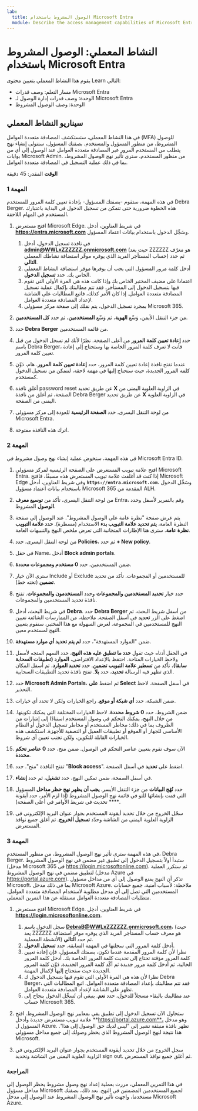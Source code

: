 ```yaml
---
lab:
  title: الوصول المشروط باستخدام Microsoft Entra
  module: Describe the access management capabilities of Microsoft Entra
---
```


# النشاط المعملي: الوصول المشروط باستخدام Microsoft Entra

يقوم هذا النشاط المعملي بتعيين محتوى Learn التالي:

- مسار التعلم: وصف قدرات Microsoft Entra
- الوحدة: وصف قدرات إدارة الوصول لـ Microsoft Entra
- الوحدة: وصف الوصول المشروط

## سيناريو النشاط المعملي

في هذا النشاط المعملي، ستستكشف المصادقة متعددة العوامل (MFA) للوصول المشروط، من منظور المسؤول والمستخدم.  بصفتك المسؤول، ستتولى إنشاء نهج يتطلب من المستخدم المرور عبر المصادقة متعددة العوامل عند الوصول إلى أي من بوابات Microsoft Admin.  من منظور المستخدم، سترى تأثير نهج الوصول المشروط، بما في ذلك عملية التسجيل في المصادقة متعددة العوامل.

**الوقت** المقدر: 45 دقيقة

### المهمة 1

في هذه المهمة، ستقوم -بصفتك المسؤول- بإعادة تعيين كلمة المرور للمستخدم Debra Berger.  هذه الخطوة ضرورية حتى تتمكن من تسجيل الدخول في البداية باعتبارك المستخدم في المهام اللاحقة.

1. افتح مستعرض Microsoft Edge.  في شريط العناوين، أدخل **https://entra.microsoft.com** وسَجِّل الدخول باستخدام بيانات اعتماد المسؤول.
    1. في نافذة تسجيل الدخول، أدخل **admin@WWLxZZZZZZ.onmicrosoft.com** (حيث يعد ZZZZZZ هو معرّف حساب المستأجر الفريد الذي يوفره موفّر استضافة نشاطك المعملي) ثم حدد **التالي**.
    1. أدخل كلمة مرور المسؤول التي يجب أن يوفرها موفر استضافة النشاط المعملي الخاص بك. حدد **تسجيل الدخول**.
    1. اعتمادا على مضيف المختبر الخاص بك وإذا كانت هذه هي المرة الأولى التي تقوم فيها بتسجيل الدخول إلى المستأجر، فقد تتم مطالبتك بإكمال عملية تسجيل المصادقة متعددة العوامل. إذا كان الأمر كذلك، فاتبع المطالبات على الشاشة لإعداد المصادقة متعددة العوامل.
    1. بمجرد تسجيل الدخول، يتم نقلك إلى صفحة مركز مسؤولي Microsoft 365.

1. من جزء التنقل الأيمن، وَسِّع **الهوية**، ثم وَسِّع **المستخدمين**، ثم حدد **كل المستخدمين**.

1. حدد **Debra Berger** من قائمة المستخدمين.

1. حدد **إعادة تعيين كلمة المرور** من أعلى الصفحة. نظرًا لأنك لم تسجل الدخول من قبل باسم Debra Berger، فأنت لا تعرف كلمة المرور الخاصة بها وستحتاج إلى إعادة تعيين كلمة المرور.

1. عندما تفتح نافذة إعادة تعيين كلمة المرور، حدد **إعادة تعيين كلمة المرور**.  هام، دَوِّن كلمة المرور الجديدة، حيث ستحتاج إليها في مهمة لاحقة، لتتمكن من تسجيل الدخول كمستخدم.

1. أغلق نافذة password reset عن طريق تحديد **X** في الزاوية العلوية اليمنى من الصفحة، ثم أغلق من نافذة Debra Berger عن طريق تحديد **X** في الزاوية العلوية اليمنى من الصفحة.

1. من لوحة التنقل اليسرى، حدد **الصفحة الرئيسية** للعودة إلى مركز مسؤولي Microsoft Entra.

1. اترك هذه النافذة مفتوحة.

### المهمة 2

في هذه المهمة، ستخوض عملية إنشاء نهج وصول مشروط في Microsoft Entra ID.

1. افتح علامة تبويب المستعرض على الصفحة الرئيسية لمركز مسؤولي Microsoft Entra.   إذا كنت قد أغلقت علامة تبويب المستعرض هذه مسبقًا، فافتح Microsoft Edge وفي شريط العناوين، أدخل **`https://entra.microsoft.com`**، وسَجِّل الدخول باستخدام بيانات اعتماد مسؤول Microsoft 365 المقدمة من ALH.

1. من لوحة التنقل اليسرى، تأكد من **توسيع معرف** Entra، وقم بالتمرير لأسفل وحدد **الوصول** المشروط.

1. يتم عرض صفحة "نظرة عامة على الوصول المشروط". عند الوصول إلى صفحة النظرة العامة، **يتم تحديد علامة التبويب بدء** الاستخدام (مسطرة). **حدد علامة التبويب نظرة عامة**. سترى هنا الإطارات المتجانبة التي تعرض ملخص النهج والتنبيهات العامة.

1. من لوحة التنقل اليسرى، حدد **Policies**، ثم حدد **+ New policy**.

1. في حقل Name، أدخل **Block admin portals**.

1. ضمن المستخدمين، حدد **0 مستخدم ومجموعات محددة**.

1. سترى الآن خيار Include أو Exclude للمستخدمين أو المجموعات.  تأكد من تحديد **تضمين** (تحته خط).

1. حدد خيار **تحديد المستخدمين والمجموعات** وحدد **المستخدمون والمجموعات**.  تفتح نافذة تحديد المستخدمين والمجموعات.  

1. في شريط البحث، أدخل **Debra**.  حدد **Debra Berger** من أسفل شريط البحث، ثم اضغط على الزر **تحديد** في أسفل الصفحة.  ملاحظة، من الممارسات الشائعة تعيين النهج للمستخدمين في المجموعة.  لغرض السهولة مع هذا المختبر، سنقوم بتعيين النهج لمستخدم معين.

1. ضمن "الموارد المستهدفة"، حدد **لم يتم تحديد أي موارد مستهدفة**.

1. في الحقل أدناه حيث تقول **حدد ما تنطبق عليه هذه النهج**، حدد السهم المتجه لأسفل ولاحظ الخيارات المتاحة.  احتفظ بالإعداد الافتراضي، **الموارد (تطبيقات السحابة سابقا).**  تأكد من **تسطير علامة التبويب تضمين**.  حدد **تحديد الموارد**، ثم أسفل المكان الذي تظهر فيه الرسالة **تحديد**، حدد **بلا**.  تفتح نافذة تحديد التطبيقات السحابية.

1. حدد **Microsoft Admin Portals**، ثم اضغط **على Select** في أسفل الصفحة.  لاحظ التحذير.  

1. ضمن الشبكة، حدد **أي شبكة أو موقع**.  راجع الخيارات ولكن لا تحدد أي خيارات.

1. ضمن الشروط، حدد **0 شروط محددة**.  لاحظ الخيارات المختلفة التي يمكنك تكوينها.  من خلال النهج، يمكنك التحكم في وصول المستخدم استنادًا إلى إشارات من الظروف بما في ذلك: مخاطر المستخدم أو مخاطر تسجيل الدخول أو النظام الأساسي للجهاز أو الموقع أو تطبيقات العميل أو التصفية للأجهزة.  استكشف هذه الخيارات القابلة للتكوين، ولكن تجنب تعيين أي شروط.

1. الآن سوف تقوم بتعيين عناصر التحكم في الوصول.  ضمن منح، حدد **0 عناصر تحكم محددة**.

1. تفتح النافذة "منح".  حدد "**Block access**". اضغط على **تحديد** في أسفل الصفحة.

1. في أسفل الصفحة، ضمن تمكين النهج، حدد **تشغيل**، ثم حدد **إنشاء**.

1. حدد **نُهُج البيانات** من جزء التنقل الأيسر. **يجب أن يظهر نهج حظر مداخل** المسؤول التي قمت بإنشائها للتو في قائمة نهج الوصول المشروط (إذا لزم الأمر، حدد أيقونة **** تحديث في شريط الأوامر في أعلى الصفحة).

1. سجّل الخروج من خلال تحديد أيقونة المستخدم بجوار عنوان البريد الإلكتروني في الزاوية العلوية اليمنى من الشاشة وحدّد **تسجيل الخروج**. ثم أغلق جميع نوافذ المستعرض.

### المهمة 3

في هذه المهمة سترى تأثير نهج الوصول المشروط، من منظور المستخدم، Debra Berger. ستبدأ أولاً بتسجيل الدخول إلى تطبيق غير مضمن في نهج الوصول المشروط (مدخل Microsoft 365 في https://login.microsoftonline.com).  ثم ستكرر العملية لتطبيق مضمن في نهج الوصول المشروط (مدخل Azure في https://portal.azure.com).  تذكر أن النهج يمنع الوصول إلى أي من مداخل مسؤول Microsoft، بما في ذلك مدخل Microsoft Azure.  ملاحظة: لأسباب أمنية، جميع حسابات المستخدمين التي تصل إلى أي مدخل مطلوبة لاستخدام المصادقة متعددة العوامل.  متطلبات المصادقة متعددة العوامل مستقلة عن هذا التمرين المعملي.

1. افتح مستعرض Microsoft Edge.  في شريط العناوين، أدخِل **https://login.microsoftonline.com**.
    1. سجل الدخول باسم **DebraB@WWLxZZZZZZ.onmicrosoft.com**، (حيث يعد ZZZZZZ هو معرف حساب المستأجر الفريد الذي يوفره موفر استضافة الأنشطة المعملية) ثم حدد **التالي**.
    1. أدخل كلمة المرور التي سجلتها في المهمة السابقة. حدد **تسجيل الدخول**.
    1. نظرا لأن كلمة المرور المقدمة عندما تكون، بصفتك المسؤول، فإن إعادة تعيين كلمة المرور مؤقتة تحتاج إلى تحديث كلمة المرور الخاصة بك. أدخل كلمة المرور الحالية، ثم أدخل كلمة مرور جديدة ثم أكّد كلمة المرور الجديدة.  دَوِّن كلمة المرور الجديدة حيث ستحتاج إليها لإكمال المهمة.
    1. نظرا لأن هذه هي المرة الأولى التي تقوم فيها بتسجيل الدخول ك Debra Berger، فقد تتم مطالبتك بإعداد المصادقة متعددة العوامل. اتبع المطالبات التي تظهر على الشاشة لإعداد المصادقة متعددة العوامل.
    1. عند مطالبتك بالبقاء مسجلاً للدخول، حدد **نعم**.  ينبغي أن تُسجِّل الدخول بنجاح إلى حساب Microsoft 365.

1. ستحاول الآن تسجيل الدخول إلى تطبيق يفي بمعايير نهج الوصول المشروط. افتح علامة تبويب مستعرض جديدة وأدخل **https://portal.azure.com**، وهو مدخل المسؤول ل Azure.  تظهر نافذة منبثقة تشير إلى "ليس لديك حق الوصول إلى هذا".  هذا نتيجة لنهج الوصول المشروط الذي يحظر وصولك إلى جميع مداخل مسؤولي Microsoft.

1. سجل الخروج من خلال تحديد أيقونة المستخدم بجوار عنوان البريد الإلكتروني في الزاوية العلوية اليمنى من الشاشة وتحديد sign out. ثم أغلق جميع نوافذ المستعرض.

### المراجعة

في هذا التمرين المعملي، مررت بعملية إعداد نهج وصول مشروط يحظر الوصول إلى مداخل مسؤول Microsoft لجميع المستخدمين المضمنين في النهج.  بعد ذلك، بصفتك مستخدما، واجهت تأثير نهج الوصول المشروط عند الوصول إلى مدخل Microsoft Azure.
